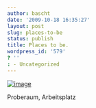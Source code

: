 ```yaml
---
author: bascht
date: '2009-10-18 16:35:27'
layout: post
slug: places-to-be
status: publish
title: Places to be.
wordpress_id: '579'
? ''
: - Uncategorized
---
```


[![image](http://bascht.files.wordpress.com/2009/10/2009-10-18_15-09-40-scaled-1000.jpg?w=300)](http://bascht.files.wordpress.com/2009/10/2009-10-18_15-09-40-scaled-1000.jpg)


Proberaum, Arbeitsplatz



